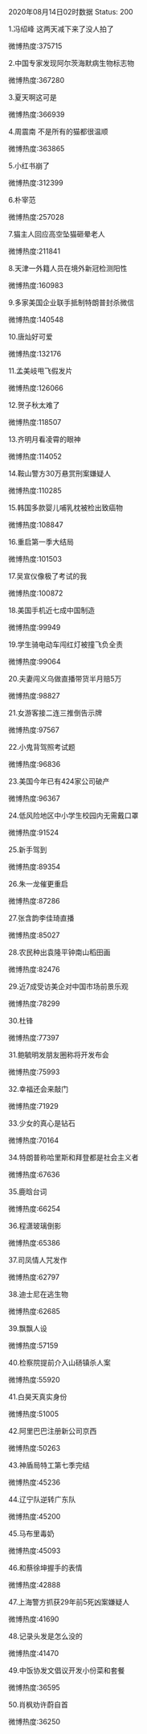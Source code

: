 2020年08月14日02时数据
Status: 200

1.冯绍峰 这两天减下来了没人拍了

微博热度:375715

2.中国专家发现阿尔茨海默病生物标志物

微博热度:367280

3.夏天啊这可是

微博热度:366939

4.周震南 不是所有的猫都很温顺

微博热度:363865

5.小红书崩了

微博热度:312399

6.朴宰范

微博热度:257028

7.猫主人回应高空坠猫砸晕老人

微博热度:211841

8.天津一外籍人员在境外新冠检测阳性

微博热度:160983

9.多家美国企业联手抵制特朗普封杀微信

微博热度:140548

10.唐灿好可爱

微博热度:132176

11.孟美岐甩飞假发片

微博热度:126066

12.贺子秋太难了

微博热度:118507

13.齐明月看凌霄的眼神

微博热度:114052

14.鞍山警方30万悬赏刑案嫌疑人

微博热度:110285

15.韩国多款婴儿哺乳枕被检出致癌物

微博热度:108847

16.重启第一季大结局

微博热度:101503

17.吴宣仪像极了考试的我

微博热度:100872

18.美国手机近七成中国制造

微博热度:99949

19.学生骑电动车闯红灯被撞飞负全责

微博热度:99064

20.夫妻闯义乌做直播带货半月赔5万

微博热度:98827

21.女游客接二连三推倒告示牌

微博热度:97567

22.小鬼背驾照考试题

微博热度:96836

23.美国今年已有424家公司破产

微博热度:96367

24.低风险地区中小学生校园内无需戴口罩

微博热度:91524

25.新手驾到

微博热度:89354

26.朱一龙催更重启

微博热度:87286

27.张含韵李佳琦直播

微博热度:85027

28.农民种出袁隆平钟南山稻田画

微博热度:82476

29.近7成受访美企对中国市场前景乐观

微博热度:78299

30.杜锋

微博热度:77397

31.鲍毓明发朋友圈称将开发布会

微博热度:75993

32.幸福还会来敲门

微博热度:71929

33.少女的真心是钻石

微博热度:70164

34.特朗普称哈里斯和拜登都是社会主义者

微博热度:67636

35.鹿晗台词

微博热度:66254

36.程潇玻璃倒影

微博热度:65386

37.司凤情人咒发作

微博热度:62797

38.迪士尼在逃生物

微博热度:62685

39.飘飘人设

微博热度:57159

40.检察院提前介入山砀镇杀人案

微博热度:55920

41.白昊天真实身份

微博热度:51005

42.阿里巴巴注册新公司京西

微博热度:50263

43.神盾局特工第七季完结

微博热度:45236

44.辽宁队逆转广东队

微博热度:45200

45.马布里毒奶

微博热度:45093

46.和蔡徐坤握手的表情

微博热度:42888

47.上海警方抓获29年前5死凶案嫌疑人

微博热度:41690

48.记录头发是怎么没的

微博热度:41470

49.中饭协发文倡议开发小份菜和套餐

微博热度:36595

50.肖枫劝许蔚自首

微博热度:36250


